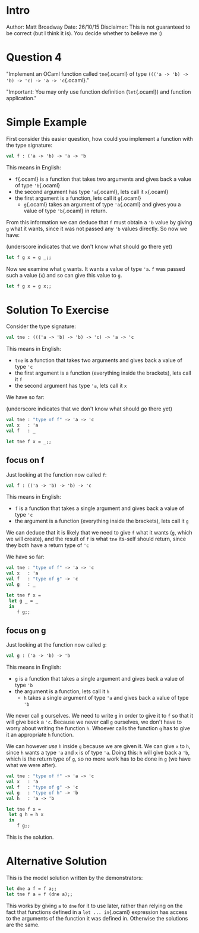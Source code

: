 
# Intro #
Author: Matt Broadway
Date: 26/10/15
Disclaimer: This is not guaranteed to be correct (but I think it is). You decide whether to believe me :)

# Question 4 #

"Implement an OCaml function called `tne`{.ocaml} of type  `((('a -> 'b) -> 'b) -> 'c) -> 'a -> 'c`{.ocaml}."

"Important: You may only use function definition (`let`{.ocaml}) and function application."


# Simple Example #

First consider this easier question, how could you implement a function with the type signature:

```ocaml
val f : ('a -> 'b) -> 'a -> 'b
```

This means in English:
- `f`{.ocaml} is a function that takes two arguments and gives back a value of type `'b`{.ocaml}
- the second argument has type `'a`{.ocaml}, lets call it `x`{.ocaml}
- the first argument is a function, lets call it `g`{.ocaml}
    - `g`{.ocaml} takes an argument of type `'a`{.ocaml} and gives you a value of type `'b`{.ocaml} in return.

From this information we can deduce that `f` must obtain a `'b` value by giving `g` what it wants, since it was not passed any `'b` values directly. So now we have:

(underscore indicates that we don't know what should go there yet)

```ocaml
let f g x = g _;;
```

Now we examine what `g` wants. It wants a value of type `'a`. `f` was passed such a value (`x`) and so can give this value to `g`.

```ocaml
let f g x = g x;;
```


# Solution To Exercise #

Consider the type signature:

```ocaml
val tne : ((('a -> 'b) -> 'b) -> 'c) -> 'a -> 'c
```

This means in English:
- `tne` is a function that takes two arguments and gives back a value of type `'c`
- the first argument is a function (everything inside the brackets), lets call it `f`
- the second argument has type `'a`, lets call it `x`

We have so far:

(underscore indicates that we don't know what should go there yet)

```ocaml
val tne : "type of f" -> 'a -> 'c
val x   : 'a
val f   : _

let tne f x = _;;
```

## focus on f ##

Just looking at the function now called `f`:

```ocaml
val f : (('a -> 'b) -> 'b) -> 'c
```

This means in English:
- `f` is a function that takes a single argument and gives back a value of type `'c`
- the argument is a function (everything inside the brackets), lets call it `g`

We can deduce that it is likely that we need to give `f` what it wants (`g`, which we will create), and the result of `f` is what `tne` its-self should return, since they both have a return type of `'c`

We have so far:
```ocaml
val tne : "type of f" -> 'a -> 'c
val x   : 'a
val f   : "type of g" -> 'c
val g   : _

let tne f x =
 let g _ = _
 in
    f g;;
```

## focus on g ##
Just looking at the function now called `g`:

```ocaml
val g : ('a -> 'b) -> 'b
```

This means in English:
- `g` is a function that takes a single argument and gives back a value of type `'b`
- the argument is a function, lets call it `h`
    - `h` takes a single argument of type `'a` and gives back a value of type `'b`

We never call `g` ourselves. We need to write `g` in order to give it to `f` so that it will give back a `'c`. Because we never call `g` ourselves, we don't have to worry about writing the function `h`. Whoever calls the function `g` has to give it an appropriate `h` function.

We can however _use_ `h` inside `g` because we are given it. We can give `x` to `h`, since `h` wants a type `'a` and `x` is of type `'a`. Doing this: `h` will give back a `'b`, which is the return type of `g`, so no more work has to be done in `g` (we have what we were after).

```ocaml
val tne : "type of f" -> 'a -> 'c
val x   : 'a
val f   : "type of g" -> 'c
val g   : "type of h" -> 'b
val h   : 'a -> 'b

let tne f x =
 let g h = h x
 in
    f g;;
```

This is the solution.


# Alternative Solution #
This is the model solution written by the demonstrators:

```ocaml
let dne a f = f a;;
let tne f a = f (dne a);;
```

This works by giving `a` to `dne` for it to use later, rather than relying on the fact that functions defined in a `let ... in`{.ocaml} expression has access to the arguments of the function it was defined in. Otherwise the solutions are the same.







